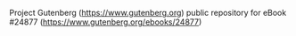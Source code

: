 Project Gutenberg (https://www.gutenberg.org) public repository for eBook #24877 (https://www.gutenberg.org/ebooks/24877)
